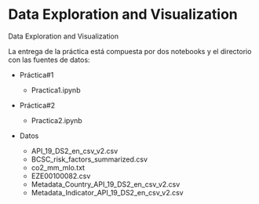 # Data Exploration and Visualization
Data Exploration and Visualization

La entrega de la práctica está compuesta por dos notebooks y el directorio con las fuentes de datos:

* Práctica#1
  - Practica1.ipynb

* Práctica#2
  - Practica2.ipynb

* Datos
  - API_19_DS2_en_csv_v2.csv
  - BCSC_risk_factors_summarized.csv
  - co2_mm_mlo.txt
  - EZE00100082.csv
  - Metadata_Country_API_19_DS2_en_csv_v2.csv
  - Metadata_Indicator_API_19_DS2_en_csv_v2.csv
